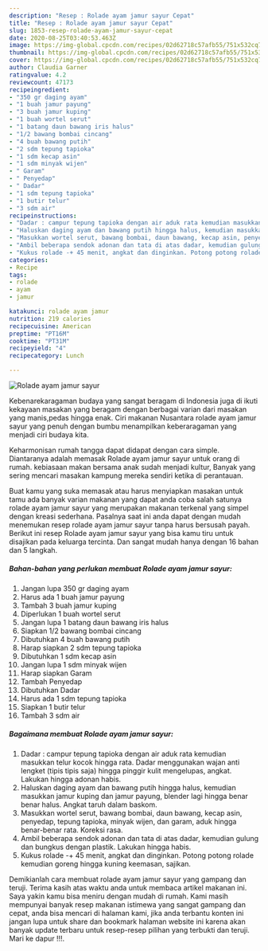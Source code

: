```yaml
---
description: "Resep : Rolade ayam jamur sayur Cepat"
title: "Resep : Rolade ayam jamur sayur Cepat"
slug: 1853-resep-rolade-ayam-jamur-sayur-cepat
date: 2020-08-25T03:40:53.463Z
image: https://img-global.cpcdn.com/recipes/02d62718c57afb55/751x532cq70/rolade-ayam-jamur-sayur-foto-resep-utama.jpg
thumbnail: https://img-global.cpcdn.com/recipes/02d62718c57afb55/751x532cq70/rolade-ayam-jamur-sayur-foto-resep-utama.jpg
cover: https://img-global.cpcdn.com/recipes/02d62718c57afb55/751x532cq70/rolade-ayam-jamur-sayur-foto-resep-utama.jpg
author: Claudia Garner
ratingvalue: 4.2
reviewcount: 47173
recipeingredient:
- "350 gr daging ayam"
- "1 buah jamur payung"
- "3 buah jamur kuping"
- "1 buah wortel serut"
- "1 batang daun bawang iris halus"
- "1/2 bawang bombai cincang"
- "4 buah bawang putih"
- "2 sdm tepung tapioka"
- "1 sdm kecap asin"
- "1 sdm minyak wijen"
- " Garam"
- " Penyedap"
- " Dadar"
- "1 sdm tepung tapioka"
- "1 butir telur"
- "3 sdm air"
recipeinstructions:
- "Dadar : campur tepung tapioka dengan air aduk rata kemudian masukkan telur kocok hingga rata. Dadar menggunakan wajan anti lengket (tipis tipis saja) hingga pinggir kulit mengelupas, angkat. Lakukan hingga adonan habis."
- "Haluskan daging ayam dan bawang putih hingga halus, kemudian masukkan jamur kuping dan jamur payung, blender lagi hingga benar benar halus. Angkat taruh dalam baskom."
- "Masukkan wortel serut, bawang bombai, daun bawang, kecap asin, penyedap, tepung tapioka, minyak wijen, dan garam, aduk hingga benar-benar rata. Koreksi rasa."
- "Ambil beberapa sendok adonan dan tata di atas dadar, kemudian gulung dan bungkus dengan plastik. Lakukan hingga habis."
- "Kukus rolade -+ 45 menit, angkat dan dinginkan. Potong potong rolade kemudian goreng hingga kuning keemasan, sajikan."
categories:
- Recipe
tags:
- rolade
- ayam
- jamur

katakunci: rolade ayam jamur 
nutrition: 219 calories
recipecuisine: American
preptime: "PT16M"
cooktime: "PT31M"
recipeyield: "4"
recipecategory: Lunch

---
```



![Rolade ayam jamur sayur](https://img-global.cpcdn.com/recipes/02d62718c57afb55/751x532cq70/rolade-ayam-jamur-sayur-foto-resep-utama.jpg)

Kebenarekaragaman budaya yang sangat beragam di Indonesia juga di ikuti kekayaan masakan yang beragam dengan berbagai varian dari masakan yang manis,pedas hingga enak. Ciri makanan Nusantara rolade ayam jamur sayur yang penuh dengan bumbu menampilkan keberaragaman yang menjadi ciri budaya kita.




Keharmonisan rumah tangga dapat didapat dengan cara simple. Diantaranya adalah memasak Rolade ayam jamur sayur untuk orang di rumah. kebiasaan makan bersama anak sudah menjadi kultur, Banyak yang sering mencari masakan kampung mereka sendiri ketika di perantauan.

Buat kamu yang suka memasak atau harus menyiapkan masakan untuk tamu ada banyak varian makanan yang dapat anda coba salah satunya rolade ayam jamur sayur yang merupakan makanan terkenal yang simpel dengan kreasi sederhana. Pasalnya saat ini anda dapat dengan mudah menemukan resep rolade ayam jamur sayur tanpa harus bersusah payah.
Berikut ini resep Rolade ayam jamur sayur yang bisa kamu tiru untuk disajikan pada keluarga tercinta. Dan sangat mudah hanya dengan 16 bahan dan 5 langkah.


<!--inarticleads1-->

##### Bahan-bahan yang perlukan membuat Rolade ayam jamur sayur:

1. Jangan lupa 350 gr daging ayam
1. Harus ada 1 buah jamur payung
1. Tambah 3 buah jamur kuping
1. Diperlukan 1 buah wortel serut
1. Jangan lupa 1 batang daun bawang iris halus
1. Siapkan 1/2 bawang bombai cincang
1. Dibutuhkan 4 buah bawang putih
1. Harap siapkan 2 sdm tepung tapioka
1. Dibutuhkan 1 sdm kecap asin
1. Jangan lupa 1 sdm minyak wijen
1. Harap siapkan  Garam
1. Tambah  Penyedap
1. Dibutuhkan  Dadar
1. Harus ada 1 sdm tepung tapioka
1. Siapkan 1 butir telur
1. Tambah 3 sdm air




<!--inarticleads2-->

##### Bagaimana membuat  Rolade ayam jamur sayur:

1. Dadar : campur tepung tapioka dengan air aduk rata kemudian masukkan telur kocok hingga rata. Dadar menggunakan wajan anti lengket (tipis tipis saja) hingga pinggir kulit mengelupas, angkat. Lakukan hingga adonan habis.
1. Haluskan daging ayam dan bawang putih hingga halus, kemudian masukkan jamur kuping dan jamur payung, blender lagi hingga benar benar halus. Angkat taruh dalam baskom.
1. Masukkan wortel serut, bawang bombai, daun bawang, kecap asin, penyedap, tepung tapioka, minyak wijen, dan garam, aduk hingga benar-benar rata. Koreksi rasa.
1. Ambil beberapa sendok adonan dan tata di atas dadar, kemudian gulung dan bungkus dengan plastik. Lakukan hingga habis.
1. Kukus rolade -+ 45 menit, angkat dan dinginkan. Potong potong rolade kemudian goreng hingga kuning keemasan, sajikan.




Demikianlah cara membuat rolade ayam jamur sayur yang gampang dan teruji. Terima kasih atas waktu anda untuk membaca artikel makanan ini. Saya yakin kamu bisa meniru dengan mudah di rumah. Kami masih mempunyai banyak resep makanan istimewa yang sangat gampang dan cepat, anda bisa mencari di halaman kami, jika anda terbantu konten ini jangan lupa untuk share dan bookmark halaman website ini karena akan banyak update terbaru untuk resep-resep pilihan yang terbukti dan teruji. Mari ke dapur !!!. 
